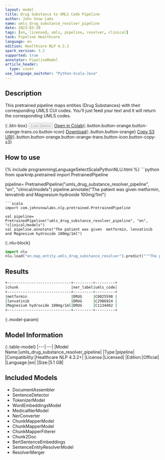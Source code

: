```yaml
---
layout: model
title: Drug Substance to UMLS Code Pipeline
author: John Snow Labs
name: umls_drug_substance_resolver_pipeline
date: 2023-03-30
tags: [en, licensed, umls, pipeline, resolver, clinical]
task: Pipeline Healthcare
language: en
edition: Healthcare NLP 4.3.2
spark_version: 3.2
supported: true
annotator: PipelineModel
article_header:
  type: cover
use_language_switcher: "Python-Scala-Java"
---
```


## Description

This pretrained pipeline maps entities (Drug Substances) with their corresponding UMLS CUI codes. You’ll just feed your text and it will return the corresponding UMLS codes.

{:.btn-box}
<button class="button button-orange" disabled>Live Demo</button>
[Open in Colab](https://colab.research.google.com/github/JohnSnowLabs/spark-nlp-workshop/blob/master/tutorials/Certification_Trainings/Healthcare/3.Clinical_Entity_Resolvers.ipynb){:.button.button-orange.button-orange-trans.co.button-icon}
[Download](https://s3.amazonaws.com/auxdata.johnsnowlabs.com/clinical/models/umls_drug_substance_resolver_pipeline_en_4.3.2_3.2_1680193781641.zip){:.button.button-orange}
[Copy S3 URI](s3://auxdata.johnsnowlabs.com/clinical/models/umls_drug_substance_resolver_pipeline_en_4.3.2_3.2_1680193781641.zip){:.button.button-orange.button-orange-trans.button-icon.button-copy-s3}

## How to use



<div class="tabs-box" markdown="1">
{% include programmingLanguageSelectScalaPythonNLU.html %}
```python
from sparknlp.pretrained import PretrainedPipeline

pipeline= PretrainedPipeline("umls_drug_substance_resolver_pipeline", "en", "clinical/models")
pipeline.annotate("The patient was given  metformin, lenvatinib and Magnesium hydroxide 100mg/1ml")

```
```scala
import com.johnsnowlabs.nlp.pretrained.PretrainedPipeline

val pipeline= PretrainedPipeline("umls_drug_substance_resolver_pipeline", "en", "clinical/models")
val pipeline.annotate("The patient was given  metformin, lenvatinib and Magnesium hydroxide 100mg/1ml")

```


{:.nlu-block}
```python
import nlu
nlu.load("en.map_entity.umls_drug_substance_resolver").predict("""The patient was given  metformin, lenvatinib and Magnesium hydroxide 100mg/1ml""")
```

</div>

## Results

```bash
+-----------------------------+---------+---------+
|chunk                        |ner_label|umls_code|
+-----------------------------+---------+---------+
|metformin                    |DRUG     |C0025598 |
|lenvatinib                   |DRUG     |C2986924 |
|Magnesium hydroxide 100mg/1ml|DRUG     |C1134402 |
+-----------------------------+---------+---------+
```

{:.model-param}
## Model Information

{:.table-model}
|---|---|
|Model Name:|umls_drug_substance_resolver_pipeline|
|Type:|pipeline|
|Compatibility:|Healthcare NLP 4.3.2+|
|License:|Licensed|
|Edition:|Official|
|Language:|en|
|Size:|5.1 GB|

## Included Models

- DocumentAssembler
- SentenceDetector
- TokenizerModel
- WordEmbeddingsModel
- MedicalNerModel
- NerConverter
- ChunkMapperModel
- ChunkMapperModel
- ChunkMapperFilterer
- Chunk2Doc
- BertSentenceEmbeddings
- SentenceEntityResolverModel
- ResolverMerger